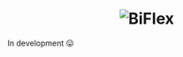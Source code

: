 
<h1 align='center'>
  <img src='https://i.imgur.com/Z61fHoX.png' alt='BiFlex' />
</h1>


In development 😛

